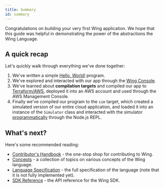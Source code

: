 ```yaml
---
title: Summary
id: summary
---
```


Congratulations on building your very first Wing application. We hope that this guide was helpful
in demonstrating the power of the abstractions the Wing Language.

## A quick recap

Let's quickly walk through everything we've done together:

1. We've written a simple [Hello, World!](./03-hello.md) program.
2. We've explored and interacted with our app through the [Wing Console](./04-console.md). 
3. We've learned about **compilation targets** and compiled our app to [Terraform/AWS](./05-aws.md), deployed it into an AWS account and used through the AWS Management Console.
4. Finally we've compiled our program to the `sim` target, which created a simulated version of our entire cloud application, and loaded it into an instance of the `Simulator` class and interacted with the simulator [programmatically](./06-simulator.md) through the Node.js REPL.

## What's next?

Here's some recommended reading:

- [Contributor's Handbook](../contributors/handbook) - the one-stop shop for contributing to Wing.
- [Concepts](../category/concepts) - a collection of topics on various concepts of the Wing language.
- [Language Specification](../reference/spec) - the full specification of the language
  (note that it is not fully implemented yet).
- [SDK Reference](../reference/sdk) - the API reference for the Wing SDK.




